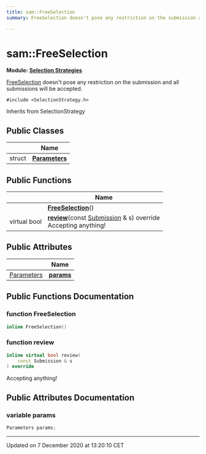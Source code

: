```yaml
---
title: sam::FreeSelection
summary: FreeSelection doesn't pose any restriction on the submission and all submissions will be accepted.  

---
```


# sam::FreeSelection


**Module:** **[Selection Strategies](/doxygen/Modules/group___selection_strategies/)**

[FreeSelection]() doesn't pose any restriction on the submission and all submissions will be accepted. 

`#include <SelectionStrategy.h>`


Inherits from SelectionStrategy



## Public Classes

|                | Name           |
| -------------- | -------------- |
| struct | **[Parameters](/doxygen/Classes/structsam_1_1_free_selection_1_1_parameters/)**  |








## Public Functions

|                | Name           |
| -------------- | -------------- |
|  | **[FreeSelection](/doxygen/Classes/classsam_1_1_free_selection/#function-freeselection)**()  |
| virtual bool | **[review](/doxygen/Classes/classsam_1_1_free_selection/#function-review)**(const [Submission](/doxygen/Classes/classsam_1_1_submission/) & s) override <br>Accepting anything!  |


## Public Attributes

|                | Name           |
| -------------- | -------------- |
| [Parameters](/doxygen/Classes/structsam_1_1_free_selection_1_1_parameters/) | **[params](/doxygen/Classes/classsam_1_1_free_selection/#variable-params)**  |














## Public Functions Documentation

### function FreeSelection

```cpp
inline FreeSelection()
```





























### function review

```cpp
inline virtual bool review(
    const Submission & s
) override
```

Accepting anything! 






























## Public Attributes Documentation

### variable params

```cpp
Parameters params;
```

































-------------------------------

Updated on  7 December 2020 at 13:20:10 CET